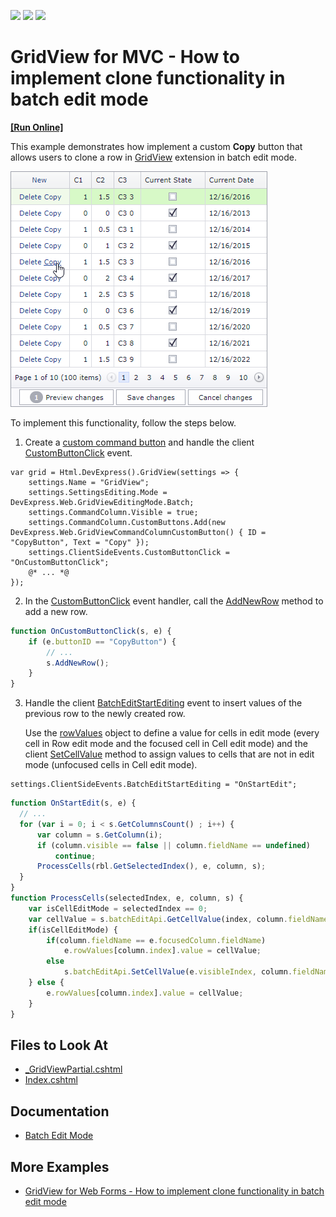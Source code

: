 <!-- default badges list -->
![](https://img.shields.io/endpoint?url=https://codecentral.devexpress.com/api/v1/VersionRange/128550233/19.2.3%2B)
[![](https://img.shields.io/badge/Open_in_DevExpress_Support_Center-FF7200?style=flat-square&logo=DevExpress&logoColor=white)](https://supportcenter.devexpress.com/ticket/details/T115891)
[![](https://img.shields.io/badge/📖_How_to_use_DevExpress_Examples-e9f6fc?style=flat-square)](https://docs.devexpress.com/GeneralInformation/403183)
<!-- default badges end -->

# GridView for MVC - How to implement clone functionality in batch edit mode
<!-- run online -->
**[[Run Online]](https://codecentral.devexpress.com/128550233/)**
<!-- run online end -->

This example demonstrates how implement a custom **Copy** button that allows users to clone a row in [GridView](https://docs.devexpress.com/AspNetMvc/DevExpress.Web.Mvc.GridViewExtension) extension in batch edit mode. 

![Grid View - Clone a Row](clone-grid-line.png)

To implement this functionality, follow the steps below.

1. Create a [custom command button](https://docs.devexpress.com/AspNet/DevExpress.Web.GridViewCommandColumn.CustomButtons) and handle the client [CustomButtonClick](https://docs.devexpress.com/AspNet/js-ASPxClientGridView.CustomButtonClick) event.

```cshtmml
var grid = Html.DevExpress().GridView(settings => {
    settings.Name = "GridView";
    settings.SettingsEditing.Mode = DevExpress.Web.GridViewEditingMode.Batch;
    settings.CommandColumn.Visible = true;
    settings.CommandColumn.CustomButtons.Add(new DevExpress.Web.GridViewCommandColumnCustomButton() { ID = "CopyButton", Text = "Copy" });
    settings.ClientSideEvents.CustomButtonClick = "OnCustomButtonClick";
    @* ... *@
});
```

2. In the [CustomButtonClick](https://docs.devexpress.com/AspNet/js-ASPxClientGridView.CustomButtonClick) event handler, call the [AddNewRow](https://docs.devexpress.com/AspNet/js-ASPxClientGridView.AddNewRow) method to add a new row.

```js
function OnCustomButtonClick(s, e) {
    if (e.buttonID == "CopyButton") {
        // ...
        s.AddNewRow();
    }
}
```

3. Handle the client [BatchEditStartEditing](https://docs.devexpress.com/AspNet/js-ASPxClientGridView.BatchEditStartEditing) event to insert values of the previous row to the newly created row.

    Use the [rowValues](https://docs.devexpress.com/AspNet/js-ASPxClientGridViewBatchEditStartEditingEventArgs.rowValues) object to define a value for cells in edit mode (every cell in Row edit mode and the focused cell in Cell edit mode) and the client [SetCellValue](https://docs.devexpress.com/AspNet/js-ASPxClientGridViewBatchEditApi.SetCellValue(visibleIndex-columnFieldNameOrId-value)) method to assign values to cells that are not in edit mode (unfocused cells in Cell edit mode).

```cshtml
settings.ClientSideEvents.BatchEditStartEditing = "OnStartEdit";
```

```js
function OnStartEdit(s, e) {
  // ...
  for (var i = 0; i < s.GetColumnsCount() ; i++) {
      var column = s.GetColumn(i);
      if (column.visible == false || column.fieldName == undefined)
          continue;
      ProcessCells(rbl.GetSelectedIndex(), e, column, s);
  }
}
function ProcessCells(selectedIndex, e, column, s) {
    var isCellEditMode = selectedIndex == 0;
    var cellValue = s.batchEditApi.GetCellValue(index, column.fieldName);
    if(isCellEditMode) {
        if(column.fieldName == e.focusedColumn.fieldName)
            e.rowValues[column.index].value = cellValue;
        else
            s.batchEditApi.SetCellValue(e.visibleIndex, column.fieldName, cellValue);
    } else {
        e.rowValues[column.index].value = cellValue;
    }
}
```

## Files to Look At

* [_GridViewPartial.cshtml](./CS/T115891/Views/Home/_GridViewPartial.cshtml)
* [Index.cshtml](./CS/T115891/Views/Home/Index.cshtml)

## Documentation
- [Batch Edit Mode](https://docs.devexpress.com/AspNetMvc/16147/components/grid-view/concepts/data-editing-and-validation/batch-edit)

## More Examples
- [GridView for Web Forms - How to implement clone functionality in batch edit mode](https://github.com/DevExpress-Examples/asp-net-web-forms-gridview-clone-functionality-in-batch-edit-mode)
